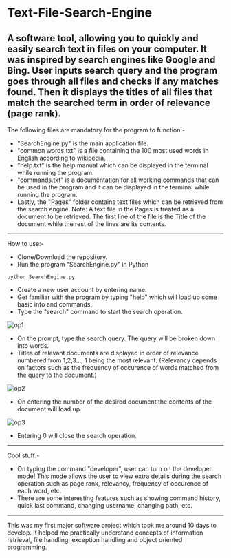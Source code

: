 # Text-File-Search-Engine
A software tool, allowing you to quickly and easily search text in files on your computer. It was inspired by search engines like Google and Bing. User inputs search query and the program goes through all files and checks if any matches found. Then it displays the titles of all files that match the searched term in order of relevance (page rank). 
--------------------------------------------------
The following files are mandatory for the program to function:-
- "SearchEngine.py" is the main application file.  
- "common words.txt" is a file containing the 100 most used words in English according to wikipedia.
- "help.txt" is the help manual which can be displayed in the terminal while running the program.
- "commands.txt" is a documentation for all working commands that can be used in the program and it can be displayed in the terminal while running the program.
- Lastly, the "Pages" folder contains text files which can be retrieved from the search engine.
Note: A text file in the Pages is treated as a document to be retrieved. The first line of the file is the Title of the document while the rest of the lines are its contents.
--------------------------------------------------
How to use:-
- Clone/Download the repository.
- Run the program "SearchEngine.py" in Python
```
python SearchEngine.py
```
- Create a new user account by entering name.
- Get familiar with the program by typing "help" which will load up some basic info and commands.
- Type the "search" command to start the search operation.

![op1](https://user-images.githubusercontent.com/55421311/189700482-31932232-14f6-4e32-b076-5d080717daf0.png)

- On the prompt, type the search query. The query will be broken down into words.
- Titles of relevant documents are displayed in order of relevance numbered from 1,2,3..., 1 being the most relevant. (Relevancy depends on factors such as the frequency of occurence of words matched from the query to the document.)

![op2](https://user-images.githubusercontent.com/55421311/189700511-274a8160-0803-4865-b1ef-0289371b3138.png)

- On entering the number of the desired document the contents of the document will load up. 

![op3](https://user-images.githubusercontent.com/55421311/189699908-6eacff3b-b805-4526-94d9-1078d32031a2.png)

- Entering 0 will close the search operation.
--------------------------------------------------
Cool stuff:-
- On typing the command "developer", user can turn on the developer mode! This mode allows the user to view extra details during the search operation such as page rank, relevancy, frequency of occurence of each word, etc.
- There are some interesting features such as showing command history, quick last command, changing username, changing path, etc.
--------------------------------------------------
This was my first major software project which took me around 10 days to develop. It helped me practically understand concepts of information retrieval, file handling, exception handling and object oriented programming.
